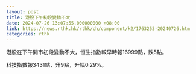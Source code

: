 ```yaml
---
layout: post
title: 港股下午初段變動不大
date: 2024-07-26 13:07:55.000000000 +08:00
link: https://news.rthk.hk/rthk/ch/component/k2/1763253-20240726.htm
categories: rthk
---
```


港股在下午開市初段變動不大，恒生指數較早時報16999點，跌5點。

科技指數報3431點，升9點，升幅0.29%。
